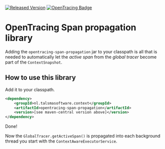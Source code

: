 [![Released Version][maven-img]][maven] 
[![OpenTracing Badge][opentracing-img]][opentracing]

# OpenTracing Span propagation library

Adding the `opentracing-span-propagation` jar to your classpath
is all that is needed to automatically let the _active span_ 
from the _global tracer_ become part of the `ContextSnapshot`.

## How to use this library

Add it to your classpath. 
```xml
<dependency>
    <groupId>nl.talsmasoftware.context</groupId>
    <artifactId>opentracing-span-propagation</artifactId>
    <version>[see maven-central version above]</version>
</dependency>
```

Done!

Now the `GlobalTracer.getActiveSpan()` is propagated into each
background thread you start with the `ContextAwareExecutorService`.


  [maven-img]: https://img.shields.io/maven-central/v/nl.talsmasoftware.context/opentracing-span-propagation.svg
  [maven]: http://search.maven.org/#search%7Cga%7C1%7Cg%3A%22nl.talsmasoftware.context%22%20AND%20a%3A%22opentracing-span-propagation%22
  [opentracing-img]: https://img.shields.io/badge/OpenTracing-enabled-blue.svg
  [opentracing]: http://opentracing.io
